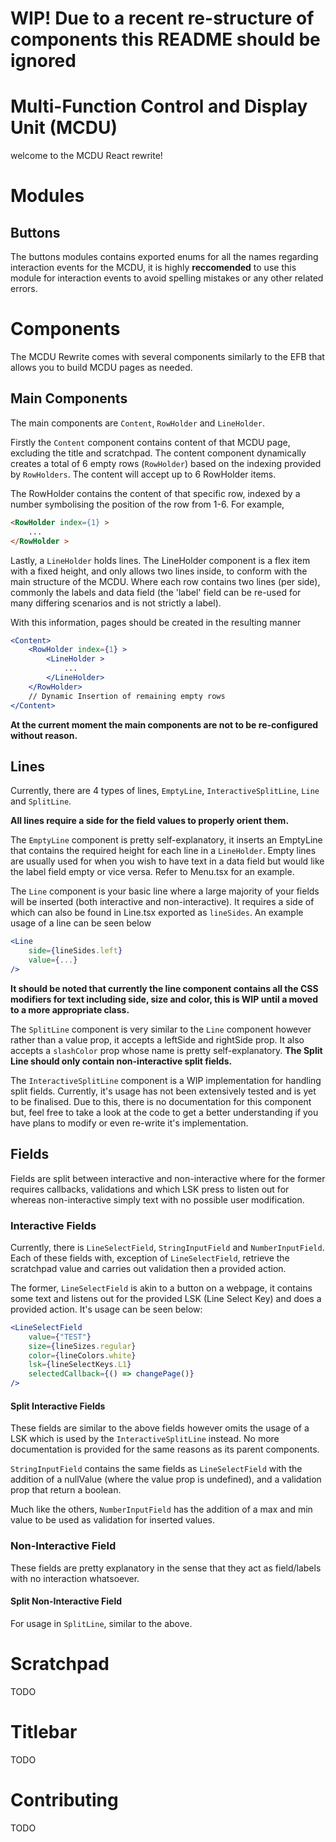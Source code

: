 # WIP! Due to a recent re-structure of components this README should be ignored
# Multi-Function Control and Display Unit (MCDU)
welcome to the MCDU React rewrite!

# Modules

## Buttons
The buttons modules contains exported enums for all the names regarding interaction events for the MCDU, it is highly
**reccomended** to use this module for interaction events to avoid spelling mistakes or any other related errors.

# Components
The MCDU Rewrite comes with several components similarly to the EFB that allows you
to build MCDU pages as needed.

## Main Components
The main components are `Content`, `RowHolder` and `LineHolder`.

Firstly the `Content` component contains content of that MCDU page, excluding the title and scratchpad.
The content component dynamically creates a total of 6 empty rows (`RowHolder`) based on the indexing provided by
`RowHolders`. The content
will accept up to 6 RowHolder items.

The RowHolder contains the content of that specific row, indexed by a number symbolising the position of the row from 1-6.
For example,
```html
<RowHolder index={1} >
    ...
</RowHolder >
```

Lastly, a `LineHolder` holds lines. The LineHolder component is a flex item with a fixed height, and only allows two lines
inside, to conform with the main structure of the MCDU. Where each row contains two lines (per side), commonly the
labels and data field (the 'label' field can be re-used for many differing scenarios and is not strictly a label).

With this information, pages should be created in the resulting manner
```jsx
<Content>
    <RowHolder index={1} >
        <LineHolder >
            ...
        </LineHolder>
    </RowHolder>
    // Dynamic Insertion of remaining empty rows
</Content>
```

**At the current moment the main components are not to be re-configured without reason.**

## Lines
Currently, there are 4 types of lines, `EmptyLine`, `InteractiveSplitLine`, `Line` and `SplitLine`.

**All lines require a side for the field values to properly orient them.**

The `EmptyLine` component is pretty self-explanatory, it inserts an EmptyLine that contains the required height for each
line in a `LineHolder`. Empty lines are usually used for when you wish to have text in a data field but would like the
label field empty or vice versa. Refer to Menu.tsx for an example.

The `Line` component is your basic line where a large majority of your fields will be inserted (both interactive and
non-interactive). It requires a side of which can also be found in Line.tsx exported as `lineSides`. An example usage of
a line can be seen below
```jsx
<Line
    side={lineSides.left}
    value={...}
/>
```

**It should be noted that currently the line component contains all the CSS modifiers for text including side, size and
color, this is WIP until a moved to a more appropriate class.**

The `SplitLine` component is very similar to the `Line` component however rather than a value prop, it accepts a
leftSide and rightSide prop. It also accepts a `slashColor` prop whose name is pretty self-explanatory. **The Split Line
should only contain non-interactive split fields.**

The `InteractiveSplitLine` component is a WIP implementation for handling split fields. Currently, it's usage has not been
extensively tested and is yet to be finalised. Due to this, there is no documentation for this component but, feel free
to take a look at the code to get a better understanding if you have plans to modify or even re-write it's implementation.

## Fields
Fields are split between interactive and non-interactive where for the former requires callbacks, validations and which
LSK press to listen out for whereas non-interactive simply text with no possible user modification.

### Interactive Fields
Currently, there is `LineSelectField`, `StringInputField` and `NumberInputField`. Each of these fields with, exception of
`LineSelectField`, retrieve the scratchpad value and carries out validation then a provided action.

The former, `LineSelectField` is akin to a button on a webpage, it contains some text and listens out for the provided
LSK (Line Select Key) and does a provided action. It's usage can be seen below:
```jsx
<LineSelectField
    value={"TEST"}
    size={lineSizes.regular}
    color={lineColors.white}
    lsk={lineSelectKeys.L1}
    selectedCallback={() => changePage()}
/>
```

#### Split Interactive Fields
These fields are similar to the above fields however omits the usage of a LSK which is used by the `InteractiveSplitLine`
instead. No more documentation is provided for the same reasons as its parent components.

`StringInputField` contains the same fields as `LineSelectField` with the addition of a nullValue (where the value prop
is undefined), and a validation prop that return a boolean.

Much like the others, `NumberInputField` has the addition of a max and min value to be used as validation for inserted
values.

### Non-Interactive Field
These fields are pretty explanatory in the sense that they act as field/labels with no interaction whatsoever.

#### Split Non-Interactive Field
For usage in `SplitLine`, similar to the above.

# Scratchpad
TODO

# Titlebar
TODO


# Contributing
TODO
